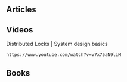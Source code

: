 ## Articles

## Videos
Distributed Locks | System design basics
```html
https://www.youtube.com/watch?v=v7x75aN9liM
```

## Books
